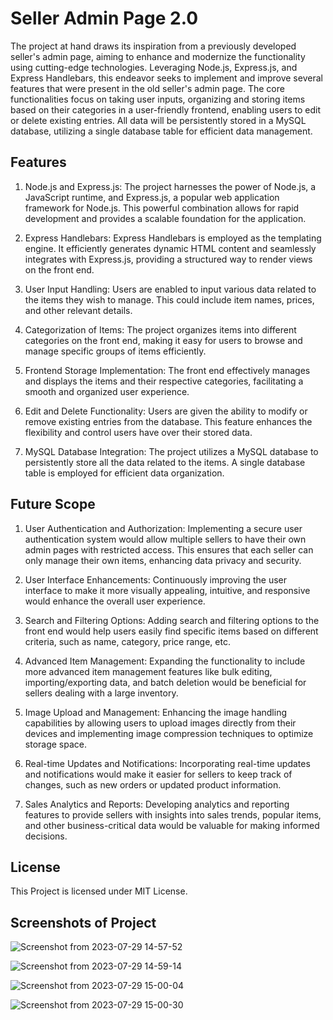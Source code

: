# Seller Admin Page 2.0
The project at hand draws its inspiration from a previously developed seller's admin page, aiming to enhance and modernize the functionality using cutting-edge technologies. Leveraging Node.js, Express.js, and Express Handlebars, this endeavor seeks to implement and improve several features that were present in the old seller's admin page. The core functionalities focus on taking user inputs, organizing and storing items based on their categories in a user-friendly frontend, enabling users to edit or delete existing entries. All data will be persistently stored in a MySQL database, utilizing a single database table for efficient data management.

## Features

1. Node.js and Express.js: The project harnesses the power of Node.js, a JavaScript runtime, and Express.js, a popular web application framework for Node.js. This powerful combination allows for rapid development and provides a scalable foundation for the application.

2. Express Handlebars: Express Handlebars is employed as the templating engine. It efficiently generates dynamic HTML content and seamlessly integrates with Express.js, providing a structured way to render views on the front end.

3. User Input Handling: Users are enabled to input various data related to the items they wish to manage. This could include item names, prices, and other relevant details.

4. Categorization of Items: The project organizes items into different categories on the front end, making it easy for users to browse and manage specific groups of items efficiently.

5. Frontend Storage Implementation: The front end effectively manages and displays the items and their respective categories, facilitating a smooth and organized user experience.

6. Edit and Delete Functionality: Users are given the ability to modify or remove existing entries from the database. This feature enhances the flexibility and control users have over their stored data.

7. MySQL Database Integration: The project utilizes a MySQL database to persistently store all the data related to the items. A single database table is employed for efficient data organization.

## Future Scope

1. User Authentication and Authorization: Implementing a secure user authentication system would allow multiple sellers to have their own admin pages with restricted access. This ensures that each seller can only manage their own items, enhancing data privacy and security.

2. User Interface Enhancements: Continuously improving the user interface to make it more visually appealing, intuitive, and responsive would enhance the overall user experience.

3. Search and Filtering Options: Adding search and filtering options to the front end would help users easily find specific items based on different criteria, such as name, category, price range, etc.

4. Advanced Item Management: Expanding the functionality to include more advanced item management features like bulk editing, importing/exporting data, and batch deletion would be beneficial for sellers dealing with a large inventory.

5. Image Upload and Management: Enhancing the image handling capabilities by allowing users to upload images directly from their devices and implementing image compression techniques to optimize storage space.

6. Real-time Updates and Notifications: Incorporating real-time updates and notifications would make it easier for sellers to keep track of changes, such as new orders or updated product information.

7. Sales Analytics and Reports: Developing analytics and reporting features to provide sellers with insights into sales trends, popular items, and other business-critical data would be valuable for making informed decisions.

## License
This Project is licensed under MIT License.

## Screenshots of Project

![Screenshot from 2023-07-29 14-57-52](https://github.com/chandrasahi10/Seller-Admin-Page-2.0/assets/66238180/c87d354b-b16f-4b08-b43a-d6bb11018333)

![Screenshot from 2023-07-29 14-59-14](https://github.com/chandrasahi10/Seller-Admin-Page-2.0/assets/66238180/91fafdd3-4348-45f6-80f4-a7dcfe64b770)

![Screenshot from 2023-07-29 15-00-04](https://github.com/chandrasahi10/Seller-Admin-Page-2.0/assets/66238180/fa2efc31-f626-49bf-9870-cf3ad1787416)

![Screenshot from 2023-07-29 15-00-30](https://github.com/chandrasahi10/Seller-Admin-Page-2.0/assets/66238180/ff0fabb3-f7ec-4420-a6d2-47977c19c58e)
